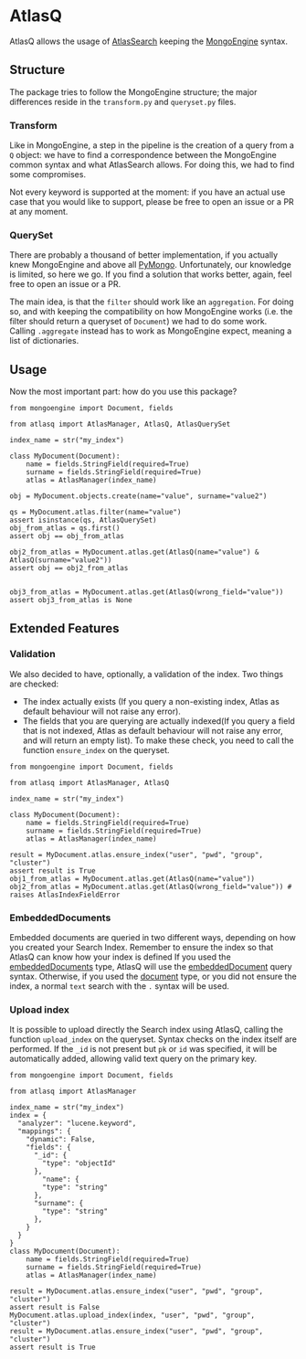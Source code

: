 # AtlasQ
AtlasQ allows the usage of [AtlasSearch](https://www.mongodb.com/docs/atlas/atlas-search/) keeping the [MongoEngine](https://github.com/MongoEngine/mongoengine) syntax.

## Structure
The package tries to follow the MongoEngine structure;
the major differences reside in the `transform.py` and `queryset.py` files. 

### Transform
Like in MongoEngine, a step in the pipeline is the creation of a query from a `Q` object: 
we have to find a correspondence between the MongoEngine common syntax and what AtlasSearch allows.
For doing this, we had to find some compromises.

Not every keyword is supported at the moment: if you have an actual use case that you would like to support,
please be free to open an issue or a PR at any moment.

### QuerySet
There are probably a thousand of better implementation, if you actually knew MongoEngine and above all [PyMongo](https://pymongo.readthedocs.io/en/stable/).
Unfortunately, our knowledge is limited, so here we go. If you find a solution that works better, again, feel free to open an issue or a PR.

The main idea, is that the `filter` should work like an `aggregation`. 
For doing so, and with keeping the compatibility on how MongoEngine works (i.e. the filter should return a queryset of `Document`) we had to do some work.  
Calling `.aggregate` instead has to work as MongoEngine expect, meaning a list of dictionaries. 



## Usage
Now the most important part: how do you use this package?


```python3
from mongoengine import Document, fields

from atlasq import AtlasManager, AtlasQ, AtlasQuerySet

index_name = str("my_index")

class MyDocument(Document):
    name = fields.StringField(required=True)
    surname = fields.StringField(required=True)
    atlas = AtlasManager(index_name)

obj = MyDocument.objects.create(name="value", surname="value2")

qs = MyDocument.atlas.filter(name="value")
assert isinstance(qs, AtlasQuerySet)
obj_from_atlas = qs.first()
assert obj == obj_from_atlas

obj2_from_atlas = MyDocument.atlas.get(AtlasQ(name="value") & AtlasQ(surname="value2"))
assert obj == obj2_from_atlas


obj3_from_atlas = MyDocument.atlas.get(AtlasQ(wrong_field="value"))
assert obj3_from_atlas is None
```

##  Extended Features

### Validation
We also decided to have, optionally, a validation of the index.
Two things are checked:
- The index actually exists (If you query a non-existing index, Atlas as default behaviour will not raise any error).
- The fields that you are querying are actually indexed(If you query a field that is not indexed, Atlas as default behaviour will not raise any error, and will return an empty list).
To make these check, you need to call the function `ensure_index` on the queryset.

```python3
from mongoengine import Document, fields

from atlasq import AtlasManager, AtlasQ

index_name = str("my_index")

class MyDocument(Document):
    name = fields.StringField(required=True)
    surname = fields.StringField(required=True)
    atlas = AtlasManager(index_name)

result = MyDocument.atlas.ensure_index("user", "pwd", "group", "cluster")
assert result is True
obj1_from_atlas = MyDocument.atlas.get(AtlasQ(name="value")) 
obj2_from_atlas = MyDocument.atlas.get(AtlasQ(wrong_field="value")) # raises AtlasIndexFieldError
```

### EmbeddedDocuments
Embedded documents are queried in two different ways, depending on how you created your Search Index.
Remember to ensure the index so that AtlasQ can know how your index is defined
If you used the [embeddedDocuments](https://www.mongodb.com/docs/atlas/atlas-search/define-field-mappings/#std-label-bson-data-types-embedded-documents) type, AtlasQ will use the [embeddedDocument](https://www.mongodb.com/docs/atlas/atlas-search/embedded-document/) query syntax.
Otherwise, if you used the [document](https://www.mongodb.com/docs/atlas/atlas-search/define-field-mappings/#document) type, or you did not ensure the index, a normal `text` search with the `.` syntax will be used.

### Upload index
It is possible to upload directly the Search index using AtlasQ, calling the function `upload_index` on the queryset. Syntax checks on the index itself are performed.
If the `_id` is not present but `pk` or `id` was specified, it will be automatically added, allowing valid text query on the
primary key.

```python3
from mongoengine import Document, fields

from atlasq import AtlasManager

index_name = str("my_index")
index = {
  "analyzer": "lucene.keyword",
  "mappings": {
    "dynamic": False,
    "fields": {
      "_id": {
        "type": "objectId"
      },
        "name": {
        "type": "string"
      },
      "surname": {
        "type": "string"
      },
    }
  }
}
class MyDocument(Document):
    name = fields.StringField(required=True)
    surname = fields.StringField(required=True)
    atlas = AtlasManager(index_name)

result = MyDocument.atlas.ensure_index("user", "pwd", "group", "cluster")
assert result is False
MyDocument.atlas.upload_index(index, "user", "pwd", "group", "cluster")
result = MyDocument.atlas.ensure_index("user", "pwd", "group", "cluster")
assert result is True

```